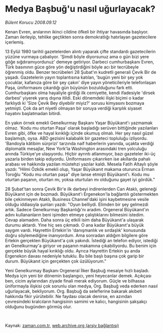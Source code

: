 # Medya Başbuğ'u nasıl uğurlayacak?

*Bülent Korucu 2008.09.12*

<tr><td class="metin" colspan="2" style="padding-top: 20px; padding-left: 5px; padding-right: 10px;">Kenan Evren, anılarının ikinci cildine öfkeli bir ihtiyar havasında başlıyor. Zaman ilerleyip, tehlike geçtikten sonra demokratlığı hatırlayan gazetecilere içerlemiş.</td></tr><tr><td class="metin" colspan="2" style="padding-top: 20px; padding-left: 5px; padding-right: 10px;"><p>13 Eylül 1980 tarihli gazetelerden alıntı yaparak çifte standardı gazetecilerin yüzüne vurmaya çabalıyor. 'Şimdi böyle diyorsunuz ama o gün bizi yere göğe sığdıramıyordunuz' demeye getiriyor. Darbeci cumhurbaşkanı Evren, Türk basınının güce göre yön değiştirdiğini böyle acı bir tecrübeyle öğrenmiş oldu. Benzer tecrübeleri 28 Şubat'ın kudretli generali Çevik Bir de yaşadı. Gazetelerin yayın toplantısına katılan, 'bugün yeni bir şey yok çocuklar, kafanıza göre bir şey çakın' diye yayın yöneticileriyle telefonlaşan Paşa, üniformasını çıkardığı gün büyünün bozulduğunu fark etti. Cumhurbaşkanı olma hayaliyle girdiği ilk cemiyette, kendi ifadesiyle 'dirsek darbesi' yiyerek yarış dışına itildi. Eski dönemdeki ilişki biçimi o kadar farklıydı ki 'Size Çevik Bey diyebilir miyiz?' sorusu kimyasını bozmaya yetmişti. Çok da art niyetli olmayan bir soruya verdiği karşılık siyaset hayatını başlatmadan bitirdi.
<p>En yakın örnek emekli Genelkurmay Başkanı Yaşar Büyükanıt'ı yazmamak olmaz. 'Kodu mu oturtan Paşa' olarak başladığı serüven bittiğinde yazılanları Evren gibi, öfke ve hayal kırıklığı içinde okumuş olmalı. Her şey nasıl güzel başlamıştı, oysa. ABD gezisini kalabalık bir gazeteci topluluğu izliyordu. 'Bandoyla kâtibim sürprizi' tarzında naif haberlerin yanında, uçakta verdiği diplomatik mesajlar, New York'la Washington arasındaki tren yolculuğu anında Türkiye'ye ulaşıyordu. Hiçbir ayrıntı atlanmıyor, bazı gazeteler iki-üç yazarla birden takip ediyordu. Üniformasını çıkarırken ise akıllarda pahalı arabası ve hakkında yazılan müstehzi yazılar kaldı. Mesela Fatih Altaylı şöyle yazdı: "Hilmi Özkök emekli olup, Yaşar Büyükanıt makama oturunca Erman Toroğlu "Kodu mu oturtan paşa" diye lanse etmişti Büyükanıt'ı. Kodu mu oturtan paşanın, oturtan mı, yoksa oturtulan mı olduğunu gayet iyi gördük." 
<p>28 Şubat'tan sonra Çevik Bir'e ilk darbeyi indirenlerden Can Ataklı, geleneği Büyükanıt için de bozmadı. Büyükanıt'ı Ergenekon'la bağlantılı göstermekten bile çekinmeyen Ataklı, Business Channel'daki işini kaybetmesine vesile olduğu iddiasıyla şunları yazdı: "Oyun belliydi. Elimden bir şey gelmezdi artık. Sadece Genelkurmay Başkanlığı'nı aradım. Orgeneral Büyükanıt'ın adını kullananların beni işimden etmeye çalıştıklarını bilmesini istedim. Cevap alamadım. Daha sonra üç etkili isim daha Büyükanıt'a ulaşarak durumu aktardı. Yine hiç ses çıkmadı. O ana kadar Büyükanıt'a büyük saygım vardı. Hayrettin Ertekin'in 'danışmanlık ve sırdaşlık' konusunda doğru söylemediğine inanıyordum. Ama sonradan aldığım bilgilere göre Ertekin gerçekten Büyükanıt'a çok yakındı. İstediği an telefon ediyor, istediği an Genelkurmay'a giriyor ve paşanın makamına çıkabiliyordu. Bu benim için gerçekte büyük hayal kırıklığı oldu. Ayrıca Hayrettin Ertekin şu anda Ergenekon davası nedeniyle tutuklu. Bu bile başlı başına çok garip bir durum. Büyükanıt için gerçekten çok üzülüyorum."
<p>Yeni Genelkurmay Başkanı Orgeneral İlker Başbuğ mesaiye hızlı başladı. Medya için yeni bir dönemin başlangıcı, yeni heyecanlar demek. Açıkçası ben, cicim aylarından ziyade finali merak ediyorum. Güçle ve bilhassa üniformayla ilişkisi çok sorunlu olan medya, Org. Başbuğ veda ederken nasıl uğurlayacak, bekliyorum. Org. Başbuğ da seleflerine bakarak akıbeti hakkında fikir yürütebilir. Ne faydası olacak denirse, en azından çevresindeki kralcıların hangisinin samimi ve kalıcı, hangisinin şakşakçı olduğunu bugünden görmüş olur.
<p><br/></p></p></p></p></p></td></tr>

Kaynak: [zaman.com.tr](http://zaman.com.tr/yazar.do?yazino=737301), [web.archive.org (arşiv bağlantısı)](http://web.archive.org/web/20080928211054/http://www.zaman.com.tr:80/yazar.do?yazino=737301)
